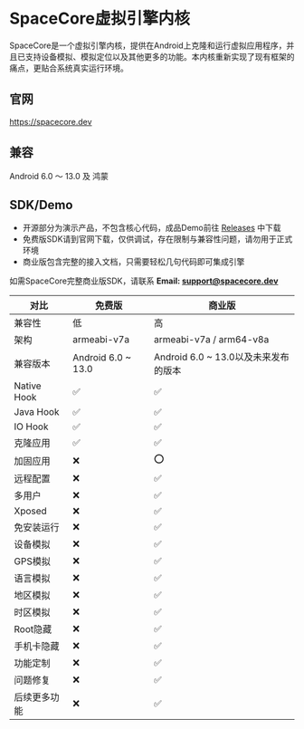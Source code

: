 
# SpaceCore虚拟引擎内核  
  
SpaceCore是一个虚拟引擎内核，提供在Android上克隆和运行虚拟应用程序，并且已支持设备模拟、模拟定位以及其他更多的功能。本内核重新实现了现有框架的痛点，更贴合系统真实运行环境。

## 官网
https://spacecore.dev

## 兼容
Android 6.0 ～ 13.0 及 鸿蒙

## SDK/Demo
- 开源部分为演示产品，不包含核心代码，成品Demo前往 [Releases](https://github.com/FSpaceCore/SpaceCore/releases) 中下载
- 免费版SDK请到官网下载，仅供调试，存在限制与兼容性问题，请勿用于正式环境
- 商业版包含完整的接入文档，只需要轻松几句代码即可集成引擎

如需SpaceCore完整商业版SDK，请联系 **Email: support@spacecore.dev**


对比 | 免费版 | 商业版
---|---|---
兼容性 | 低 | 高
架构  | armeabi-v7a | armeabi-v7a / arm64-v8a
兼容版本 | Android 6.0 ~ 13.0 | Android 6.0 ~ 13.0以及未来发布的版本
Native Hook | ✅ | ✅
Java Hook | ✅ | ✅
IO Hook | ✅ | ✅
克隆应用 | ✅ | ✅
加固应用 | ❌ | ⭕
远程配置 | ❌  | ✅
多用户 | ❌  | ✅
Xposed | ❌ | ✅
免安装运行 | ❌  | ✅
设备模拟 | ❌ | ✅
GPS模拟 | ❌ | ✅
语言模拟 | ❌ | ✅
地区模拟 | ❌ | ✅
时区模拟 | ❌ | ✅
Root隐藏 | ❌ | ✅
手机卡隐藏 | ❌ | ✅
功能定制 | ❌ | ✅
问题修复 | ❌ | ✅
后续更多功能 | ❌ | ✅
